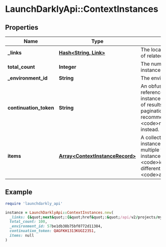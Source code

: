 # LaunchDarklyApi::ContextInstances

## Properties

| Name | Type | Description | Notes |
| ---- | ---- | ----------- | ----- |
| **_links** | [**Hash&lt;String, Link&gt;**](Link.md) | The location and content type of related resources | [optional] |
| **total_count** | **Integer** | The number of unique context instances | [optional] |
| **_environment_id** | **String** | The environment ID |  |
| **continuation_token** | **String** | An obfuscated string that references the last context instance on the previous page of results. You can use this for pagination, however, we recommend using the &lt;code&gt;next&lt;/code&gt; link instead. | [optional] |
| **items** | [**Array&lt;ContextInstanceRecord&gt;**](ContextInstanceRecord.md) | A collection of context instances. Can include multiple versions of context instances that have the same &lt;code&gt;id&lt;/code&gt;, but different &lt;code&gt;applicationId&lt;/code&gt;s. |  |

## Example

```ruby
require 'launchdarkly_api'

instance = LaunchDarklyApi::ContextInstances.new(
  _links: {&quot;next&quot;:{&quot;href&quot;:&quot;/api/v2/projects/my-project/environments/my-env/context-instances/organization:launch-darkly:user:henry?limit&#x3D;2&amp;continuationToken&#x3D;2022-04-15T15:00:57.526470334Z&quot;,&quot;type&quot;:&quot;application/json&quot;},&quot;self&quot;:{&quot;href&quot;:&quot;/api/v2/projects/my-proj/environments/my-env/context-instances/organization:launch-darkly:user:henry-jacobs?limit&#x3D;2&quot;,&quot;type&quot;:&quot;application/json&quot;}},
  total_count: 100,
  _environment_id: 57be1db38b75bf0772d11384,
  continuation_token: QAGFKH1313KUGI2351,
  items: null
)
```

